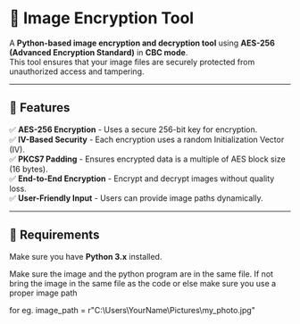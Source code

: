 # 🔐 Image Encryption Tool

A **Python-based image encryption and decryption tool** using **AES-256 (Advanced Encryption Standard)** in **CBC mode**.  
This tool ensures that your image files are securely protected from unauthorized access and tampering.

---

## 🚀 Features
✅ **AES-256 Encryption** - Uses a secure 256-bit key for encryption.  
✅ **IV-Based Security** - Each encryption uses a random Initialization Vector (IV).  
✅ **PKCS7 Padding** - Ensures encrypted data is a multiple of AES block size (16 bytes).  
✅ **End-to-End Encryption** - Encrypt and decrypt images without quality loss.  
✅ **User-Friendly Input** - Users can provide image paths dynamically.  

---

## 📜 Requirements
Make sure you have **Python 3.x** installed.

Make sure the image and the python program are in the same file. If not bring the image in the same file as the code or else make sure you use a proper image path 

for eg. image_path = r"C:\Users\YourName\Pictures\my_photo.jpg"
